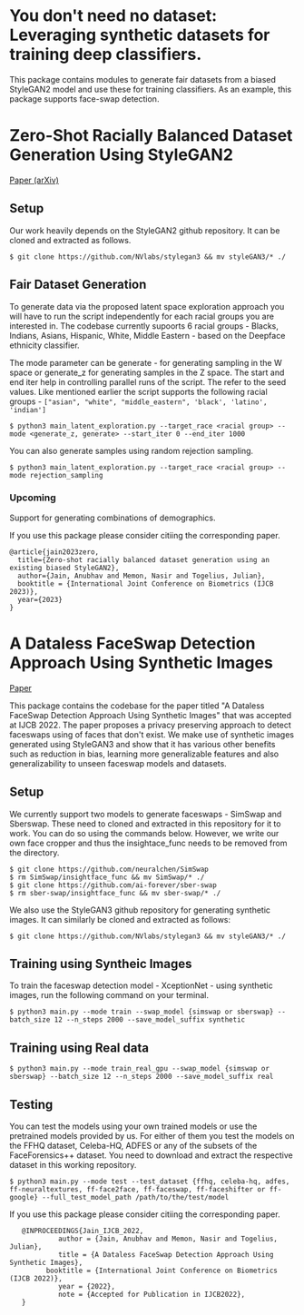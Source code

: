 # You don't need no dataset: Leveraging synthetic datasets for training deep classifiers. 



This package contains modules to generate fair datasets from a biased StyleGAN2 model and use these for training classifiers. As an example, this package supports face-swap detection. 


# Zero-Shot Racially Balanced Dataset Generation Using StyleGAN2

[Paper (arXiv)](https://arxiv.org/pdf/2305.07710)

## Setup 

Our work heavily depends on the StyleGAN2 github repository. It can be cloned and extracted as follows. 

```
$ git clone https://github.com/NVlabs/stylegan3 && mv styleGAN3/* ./
```


## Fair Dataset Generation 



To generate data via the proposed latent space exploration approach you will have to run the script independently for each racial groups you are interested in. The codebase currently supoorts 6 racial groups - Blacks, Indians, Asians, Hispanic, White, Middle Eastern - based on the Deepface ethnicity classifier. 

The mode parameter can be generate - for generating sampling in the W space or generate_z for generating samples in the Z space. The start and end iter help in controlling parallel runs of the script. The refer to the seed values. Like mentioned earlier the script supports the following racial groups - ```["asian", "white", "middle_eastern", 'black', 'latino', 'indian']```

```
$ python3 main_latent_exploration.py --target_race <racial group> --mode <generate_z, generate> --start_iter 0 --end_iter 1000 
```


You can also generate samples using random rejection sampling. 

```
$ python3 main_latent_exploration.py --target_race <racial group> --mode rejection_sampling
```

### Upcoming 
Support for generating combinations of demographics. 


If you use this package please consider citiing the corresponding paper. 
```
@article{jain2023zero,
  title={Zero-shot racially balanced dataset generation using an existing biased StyleGAN2},
  author={Jain, Anubhav and Memon, Nasir and Togelius, Julian},
  booktitle = {International Joint Conference on Biometrics (IJCB 2023)},
  year={2023}
}

```



# A Dataless FaceSwap Detection Approach Using Synthetic Images

[Paper](https://ieeexplore.ieee.org/iel7/10007927/10007928/10007967.pdf)


This package contains the codebase for the paper titled "A Dataless FaceSwap Detection Approach Using Synthetic Images" that was accepted at IJCB 2022. The paper proposes a privacy preserving approach to detect faceswaps using of faces that don't exist. We make use of synthetic images generated using StyleGAN3 and show that it has various other benefits such as reduction in bias, learning more generalizable features and also generalizability to unseen faceswap models and datasets. 


## Setup 

We currently support two models to generate faceswaps - SimSwap and Sberswap. These need to cloned and extracted in this repository for it to work. You can do so using the commands below. However, we write our own face cropper and thus the insightace_func needs to be removed from the directory. 

```
$ git clone https://github.com/neuralchen/SimSwap
$ rm SimSwap/insightface_func && mv SimSwap/* ./
$ git clone https://github.com/ai-forever/sber-swap
$ rm sber-swap/insightface_func && mv sber-swap/* ./
```

We also use the StyleGAN3 github repository for generating synthetic images. It can similarly be cloned and extracted as follows: 

```
$ git clone https://github.com/NVlabs/stylegan3 && mv styleGAN3/* ./
```


## Training using Syntheic Images 

To train the faceswap detection model - XceptionNet - using synthetic images, run the following command on your terminal.

```
$ python3 main.py --mode train --swap_model {simswap or sberswap} --batch_size 12 --n_steps 2000 --save_model_suffix synthetic
```


## Training using Real data 

```
$ python3 main.py --mode train_real_gpu --swap_model {simswap or sberswap} --batch_size 12 --n_steps 2000 --save_model_suffix real
```


## Testing

You can test the models using your own trained models or use the pretrained models provided by us. For either of them you test the models on the FFHQ dataset, Celeba-HQ, ADFES or any of the subsets of the FaceForensics++ dataset. You need to download and extract the respective dataset in this working repository. 

```
$ python3 main.py --mode test --test_dataset {ffhq, celeba-hq, adfes, ff-neuraltextures, ff-face2face, ff-faceswap, ff-faceshifter or ff-google} --full_test_model_path /path/to/the/test/model
```



If you use this package please consider citiing the corresponding paper. 

```
   @INPROCEEDINGS{Jain_IJCB_2022,
            author = {Jain, Anubhav and Memon, Nasir and Togelius, Julian},
            title = {A Dataless FaceSwap Detection Approach Using Synthetic Images},
         booktitle = {International Joint Conference on Biometrics (IJCB 2022)},
            year = {2022},
            note = {Accepted for Publication in IJCB2022},
   }
```

